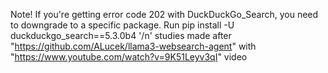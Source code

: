 Note! If you're getting error code 202 with DuckDuckGo_Search, you need to downgrade to a specific package. Run pip install -U duckduckgo_search==5.3.0b4  '/n'
studies made after "https://github.com/ALucek/llama3-websearch-agent" with "https://www.youtube.com/watch?v=9K51Leyv3qI" video
